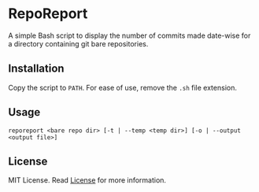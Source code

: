 # RepoReport
A simple Bash script to display the number of commits made date-wise for a
directory containing git bare repositories.

## Installation
Copy the script to `PATH`. For ease of use, remove the `.sh` file extension.

## Usage
```
reporeport <bare repo dir> [-t | --temp <temp dir>] [-o | --output <output file>]
```

## License
MIT License. Read [License](LICENSE.txt) for more information.

